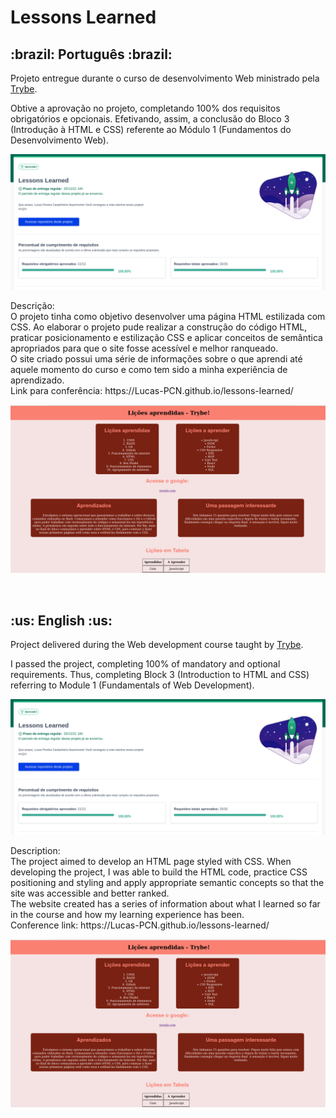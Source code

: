 # Lessons Learned

<h2>:brazil: Português :brazil:</h2>

<p>Projeto entregue durante o curso de desenvolvimento Web ministrado pela <a href="https://www.betrybe.com" targe="_blank" rel="nofollow">Trybe</a>.</p>

<p>Obtive a aprovação no projeto, completando 100% dos requisitos obrigatórios e opcionais. Efetivando, assim, a conclusão do Bloco 3 (Introdução à HTML e CSS) referente ao Módulo 1 (Fundamentos do Desenvolvimento Web).</p>

![Minha nota no projeto](./aprovacao.png)

<p>Descrição: 
<br>
O projeto tinha como objetivo desenvolver uma página HTML estilizada com CSS. Ao elaborar o projeto pude realizar a construção do código HTML, praticar posicionamento e estilização CSS e aplicar conceitos de semântica apropriados para que o site fosse acessível e melhor ranqueado.
<br>
O site criado possui uma série de informações sobre o que aprendi até aquele momento do curso e como tem sido a minha experiência de aprendizado.
<br>
Link para conferência: https://Lucas-PCN.github.io/lessons-learned/</p>

![Imagem do site](./site.png)

<br>

<h2>:us: English :us:</h2>

<p>Project delivered during the Web development course taught by <a href="https://www.betrybe.com" targe="_blank" rel="nofollow">Trybe</a>.</p>

<p>I passed the project, completing 100% of mandatory and optional requirements. Thus, completing Block 3 (Introduction to HTML and CSS) referring to Module 1 (Fundamentals of Web Development).</p>

![Minha nota no projeto](./aprovacao.png)

<p>Description:
<br>
The project aimed to develop an HTML page styled with CSS. When developing the project, I was able to build the HTML code, practice CSS positioning and styling and apply appropriate semantic concepts so that the site was accessible and better ranked.
<br>
The website created has a series of information about what I learned so far in the course and how my learning experience has been.
<br>
Conference link: https://Lucas-PCN.github.io/lessons-learned/</p>

![Imagem do site](./site.png)


